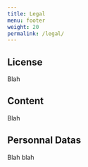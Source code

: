 ```yaml
---
title: Legal
menu: footer
weight: 20
permalink: /legal/
---
```


## License

Blah

## Content

Blah

## Personnal Datas

Blah blah

